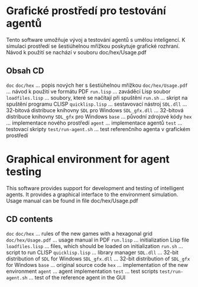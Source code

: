 Grafické prostředí pro testování agentů
=======================================

Tento software umožňuje vývoj a testování agentů s umělou inteligencí.
K simulaci prostředí se šestiúhelnou mřížkou poskytuje grafické rozhraní.
Návod k použití se nachází v souboru doc/hex/Usage.pdf

Obsah CD
--------

`doc`
`doc/hex`             ...  popis nových her s šestiúhelnou mřížkou
`doc/hex/Usage.pdf`   ...  návod k použití ve formátu PDF
`run.lisp`            ...  zaváděcí Lisp soubor
`loadfiles.lisp`      ...  soubory, které se načítají při spuštění
`run.sh`              ...  skript na spuštění programu CLISP
`quicklisp.lisp`      ...  sestavovací nástroj
`SDL.dll`             ...  32-bitová distribuce knihovny `SDL` pro Windows
`SDL_gfx.dll`         ...  32-bitová distribuce knihovny `SDL_gfx` pro Windows
`base`                ...  původní zdrojové kódy
`hex`                 ...  implementace nového prostředí
`agent`               ...  implementace agentů
`test`                ...  testovací skripty
`test/run-agent.sh`   ...  test referenčního agenta v grafickém prostředí




Graphical environment for agent testing
=======================================

This software provides support for development and testing of intelligent
agents. It provides a graphical interface to the environment simulation.
Usage manual can be found in file doc/hex/Usage.pdf

CD contents
-----------

`doc`
`doc/hex`             ...  rules of the new games with a hexagonal grid
`doc/hex/Usage.pdf`   ...  usage manual in PDF
`run.lisp`            ...  initialization Lisp file
`loadfiles.lisp`      ...  files, which should be loaded on initialization
`run.sh`              ...  script to run CLISP
`quicklisp.lisp`      ...  library manager
`SDL.dll`             ...  32-bit distribution of `SDL` for Windows
`SDL_gfx.dll`         ...  32-bit distribution of `SDL_gfx` for Windows
`base`                ...  original source code
`hex`                 ...  implementation of the new environment
`agent`               ...  agent implementation
`test`                ...  test scripts
`test/run-agent.sh`   ...  test of the reference agent in the GUI

